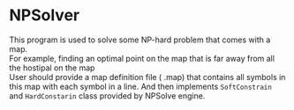 # NPSolver
This program is used to solve some NP-hard problem that comes with a map.  
For example, finding an optimal point on the map that is far away from all the hostipal on the map  
User should provide a map definition file ( .map) that contains all symbols in this map with each symbol in a line. And then implements `SoftConstrain` and `HardConstarin` class provided by NPSolve engine.

